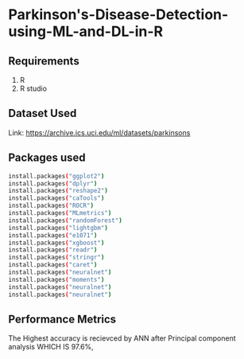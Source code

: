 # Parkinson's-Disease-Detection-using-ML-and-DL-in-R

## Requirements

1. R 
2. R studio 

## Dataset Used

Link: https://archive.ics.uci.edu/ml/datasets/parkinsons

## Packages used

```bash
install.packages("ggplot2")
install.packages("dplyr")
install.packages("reshape2")
install.packages("caTools")
install.packages("ROCR")
install.packages("MLmetrics")
install.packages("randomForest")
install.packages("lightgbm")
install.packages("e1071")
install.packages("xgboost")
install.packages("readr")
install.packages("stringr")
install.packages("caret")
install.packages("neuralnet")
install.packages("moments")
install.packages("neuralnet")
install.packages("neuralnet")


```

## Performance Metrics

The Highest accuracy is recievced by ANN after Principal component analysis WHICH IS 97.6%,

